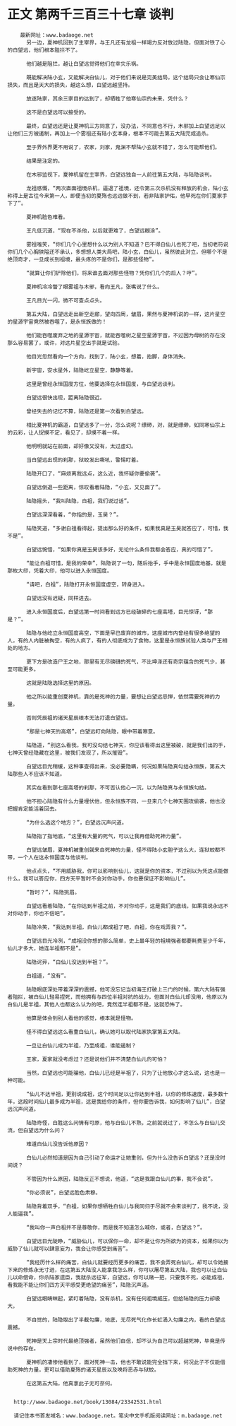 # 正文 第两千三百三十七章 谈判
        最新网址：www.badaoge.net
          另一边，夏神机回到了主宰界，与王凡还有龙祖一样竭力反对放过陆隐，但面对铁了心的白望远，他们根本阻拦不了。
      
          他们越是阻拦，越让白望远觉得他们在幸灾乐祸。
      
          既能解决陆小玄，又能解决白仙儿，对于他们来说是完美结局，这个结局只会让寒仙宗损失，而且是天大的损失，越这么想，白望远越坚持。
      
          放逐陆家，其余三家目的达到了，却牺牲了他寒仙宗的未来，凭什么？
      
          这不是白望远可以接受的。
      
          最终，白望远还是让夏神机三方同意了，没办法，不同意也不行，木邪加上白望远足以让他们三方被遏制，再加上一个雾祖还有陆小玄本身，根本不可能去第五大陆完成追杀。
      
          至于界外界更不用说了，农家，刘家，鬼渊不帮陆小玄就不错了，怎么可能帮他们。
      
          结果是注定的。
      
          在木邪监视下，夏神机留在主宰界，白望远独自一人前往第五大陆，与陆隐谈判。
      
          龙祖感慨，“两次直面祖境杀机，逼退了祖境，还令第三次杀机没有释放的机会，陆小玄称得上是古往今来第一人，即便当初的夏殇也远远做不到，若非陆家护佑，他早死在你们夏家手下了”。
      
          夏神机脸色难看。
      
          王凡低沉道，“现在不杀他，以后就更难了，白望远糊涂”。
      
          雾祖嗤笑，“你们几个心里想什么以为别人不知道？巴不得白仙儿也死了吧，当初老符说你们几个心胸狭隘还不承认，多想想人类大局吧，陆小玄，白仙儿，虽然彼此对立，但哪个不是绝顶奇才，一旦成长到祖境，最头疼的不是你们，是那些怪物”。
      
          “就算让你们铲除他们，将来谁去面对那些怪物？凭你们几个的后人？哼”。
      
          夏神机冷冷瞥了眼雾祖与木邪，看向王凡，张嘴说了什么。
      
          王凡目光一闪，微不可查点点头。
      
          第五大陆，白望远走出新空走廊，望向四周，皱眉，果然与夏神机说的一样，这片星空的星源宇宙竟然被吞噬了，是永恒族做的！
      
          他们能吞噬废弃之地的星源宇宙，就能吞噬树之星空星源宇宙，不过因为母树的存在没那么容易罢了，或许，对这片星空出手就是试验。
      
          他目光忽然看向一个方向，找到了，陆小玄，想着，抬脚，身体消失。
      
          新宇宙，安水星外，陆隐屹立星空，静静等着。
      
          这里是曾经永恒国度方位，他要选择在永恒国度，与白望远谈判。
      
          白望远很快出现，距离陆隐很近。
      
          曾经失去的记忆不算，陆隐还是第一次看到白望远。
      
          相比夏神机的霸道，白望远多了一分，怎么说呢？缥缈，对，就是缥缈，如同寒仙宗上的云彩，让人捉摸不定，看见了，却摸不着一样。
      
          他明明就站在前面，却好像又没有，太过虚幻。
      
          当白望远出现的刹那，狱蛟发出嘶吼，警惕盯着。
      
          陆隐开口了，“麻烦离我远点，这么近，我怀疑你要偷袭”。
      
          白望远倒退一些距离，惊叹看着陆隐，“小玄，又见面了”。
      
          陆隐摇头，“我叫陆隐，白祖，我们说过话”。
      
          白望远深深看着，“你指的是，玉昊？”。
      
          陆隐笑道，“多谢白祖看得起，提出那么好的条件，如果我真是玉昊就答应了，可惜，我不是”。
      
          白望远惋惜，“如果你真是玉昊该多好，无论什么条件我都会答应，真的可惜了”。
      
          “能让白祖可惜，是我的荣幸”，陆隐说了一句，随后抬手，手中是永恒国度地基，就是那枚大印，凭着大印，他可以进入永恒国度。
      
          “请吧，白祖”，陆隐打开永恒国度虚空，转身进入。
      
          白望远没有迟疑，同样进去。
      
          进入永恒国度后，白望远第一时间看到远方已经破碎的七座高塔，目光惊讶，“那是？”。
      
          陆隐与他屹立永恒国度高空，下面是早已废弃的城市，这座城市内曾经有很多绝望的人，有的人内脏被掏空，有的人疯了，有的人彻底成为了食物，这里是永恒族试验人类与尸王相处的地方。
      
          更下方是改造尸王之地，那里有无尽磅礴的死气，不比坤泽还有奇宗蕴含的死气少，甚至可能更多。
      
          这就是陆隐选择这里的原因。
      
          他之所以能重创夏神机，靠的是死神的力量，要想让白望远忌惮，依然需要死神的力量。
      
          否则凭辰祖的诸天星辰根本无法打退白望远。
      
          “那是七神天的高塔”，白望远盯向陆隐，眼中带着寒意。
      
          陆隐道，“别这么看我，我可没勾结七神天，你应该看得出这里被破，就是我们出的手，七神天曾经隐藏在这里，被我们发现了，所以摧毁”。
      
          白望远目光稍缓，这种事查得出来，没必要隐瞒，何况如果陆隐真勾结永恒族，第五大陆那些人不应该不知道。
      
          其实在看到那七座高塔的刹那，不可否认他心一沉，以为陆隐真与永恒族勾结。
      
          他不担心陆隐有什么力量埋伏他，但永恒族不同，一旦来几个七神天围攻偷袭，他也没把握肯定能活着回去。
      
          “为什么选这个地方？”，白望远沉声问道。
      
          陆隐指了指地底，“这里有大量的死气，可以让我再借助死神力量”。
      
          白望远皱眉，夏神机被重创就来自死神的力量，怪不得陆小玄胆子这么大，连狱蛟都不带，一个人在这永恒国度与他谈判。
      
          他点点头，“不用威胁我，你可以影响到仙儿，这就是你的资本，不过别以为凭这点能做什么，我可以答应你，四方天平暂时不会对你动手，你也要保证不影响仙儿”。
      
          “暂时？”，陆隐挑眉。
      
          白望远看着陆隐，“在你达到半祖之前，不对你动手，这是我们的底线，如果我说永远不对你动手，你也不信吧”。
      
          陆隐冷笑，“我达到半祖，白仙儿都成祖了吧，白祖，你在戏弄我？”。
      
          白望远目光冷冽，“成祖没你想的那么简单，史上最年轻的祖境强者都要耗费至少千年，仙儿才多大，她连半祖都不是”。
      
          陆隐诧异，“白仙儿没达到半祖？”。
      
          白祖道，“没有”。
      
          陆隐眼底深处带着深深的震撼，他可没忘记当初海王打破上三门的时候，第六大陆有强者阻拦，被白仙儿轻易捏死，而他拥有与四位半祖对抗的战力，但面对白仙儿却没用，他原以为白仙儿是半祖，其他人也都这么认为的吧，竟然连半祖都不是，这就恐怖了。
      
          他算是体会到别人看他的感觉，根本就是怪物。
      
          怪不得白望远这么看重白仙儿，确认她可以取代陆家执掌第五大陆。
      
          一旦让白仙儿成为半祖，乃至成祖，谁能遏制？
      
          王家，夏家就没考虑过？还是说他们并不清楚白仙儿的可怕？
      
          当然，白望远也可能骗他，白仙儿已经是半祖了，只为了让他放心才这么说，这也是一种可能。
      
          “仙儿不达半祖，更别说成祖，这个时间足以让你达到半祖，以你的修炼速度，最多数十年，这段时间仙儿最多成为半祖，这是我给你的条件，但你要告诉我，如何影响了仙儿”，白望远沉声问道。
      
          陆隐奇怪，白胜这么问情有可原，他与白仙儿不熟，之前就说过了，不怎么与白仙儿交流，但白望远为什么问？
      
          难道白仙儿没告诉他原因？
      
          白仙儿必然知道是因为自己引动了命运才让她重创，但为什么没告诉白望远？还是没时间说？
      
          不管因为什么原因，陆隐反正不想说，他道，“这是我跟白仙儿的事，我不会说”。
      
          “你必须说”，白望远脸色肃穆。
      
          陆隐背着双手，“白祖，如果你想牺牲白仙儿与我同归于尽就不会来谈判了，我不说，没人能逼我”。
      
          “我叫你一声白祖并不是尊敬你，而是我不知道怎么喊你，或者，白望远？”。
      
          白望远目光陡睁，“威胁仙儿，可以保你一命，却不是让你为所欲为的资本，如果你以为威胁了仙儿就可以肆意妄为，我会让你感受到痛苦”。
      
          “我经历什么样的痛苦，白仙儿就要经历更多的痛苦，我不会弄死白仙儿，却可以令她接下来的修炼永无寸进，在这第五大陆没人能拿我怎么样，你可以屠尽第五大陆，我也可以让白仙儿以命偿命，你杀陆家遗臣，我就杀远征军，白望远，你可以赌一把，只要我不死，必能成祖，看我能不能让你们四方天平感受更绝望的痛苦”，陆隐沉声道。
      
          白望远眼睛眯起，紧盯着陆隐，没有杀机，没有任何祖境威压，但给陆隐的压力却极大。
      
          不自觉的，陆隐取出了半截勾廉，地底，无尽死气化作长虹涌入勾廉之内，看的白望远震撼。
      
          死神是天上宗时代最绝顶强者，虽然他们自信，却不认为自己可以超越死神，毕竟是传说中的存在。
      
          夏神机的凄惨他看到了，面对死神一击，他也不敢说能完全挡下来，何况此子不仅能借助死神的力量，更可以借助夏殇的诸天星辰以及唤将恶赤与狱蛟。
      
          在这第五大陆，他真拿此子无可奈何。
      
      
      http://www.badaoge.net/book/13084/23342531.html
      
      请记住本书首发域名：www.badaoge.net。笔尖中文手机版阅读网址：m.badaoge.net
